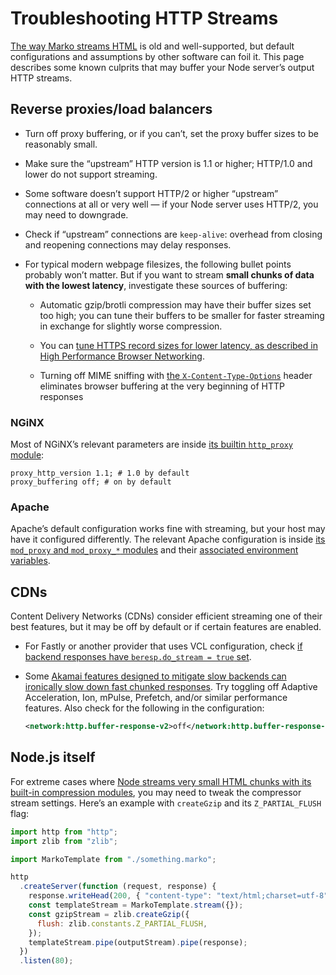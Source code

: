# Troubleshooting HTTP Streams

[The way Marko streams HTML](https://developer.mozilla.org/en-US/docs/Web/HTTP/Headers/Transfer-Encoding) is old and well-supported, but default configurations and assumptions by other software can foil it. This page describes some known culprits that may buffer your Node server’s output HTTP streams.

## Reverse proxies/load balancers

- Turn off proxy buffering, or if you can’t, set the proxy buffer sizes to be reasonably small.

- Make sure the “upstream” HTTP version is 1.1 or higher; HTTP/1.0 and lower do not support streaming.

- Some software doesn’t support HTTP/2 or higher “upstream” connections at all or very well — if your Node server uses HTTP/2, you may need to downgrade.

- Check if “upstream” connections are `keep-alive`: overhead from closing and reopening connections may delay responses.

- For typical modern webpage filesizes, the following bullet points probably won’t matter. But if you want to stream **small chunks of data with the lowest latency**, investigate these sources of buffering:

  - Automatic gzip/brotli compression may have their buffer sizes set too high; you can tune their buffers to be smaller for faster streaming in exchange for slightly worse compression.

  - You can [tune HTTPS record sizes for lower latency, as described in High Performance Browser Networking](https://hpbn.co/transport-layer-security-tls/#optimize-tls-record-size).

  - Turning off MIME sniffing with [the `X-Content-Type-Options`](https://developer.mozilla.org/en-US/docs/Web/HTTP/Headers/X-Content-Type-Options) header eliminates browser buffering at the very beginning of HTTP responses

### NGiNX

Most of NGiNX’s relevant parameters are inside [its builtin `http_proxy` module](https://nginx.org/en/docs/http/ngx_http_proxy_module.html#proxy_buffering):

```nginx
proxy_http_version 1.1; # 1.0 by default
proxy_buffering off; # on by default
```

### Apache

Apache’s default configuration works fine with streaming, but your host may have it configured differently. The relevant Apache configuration is inside [its `mod_proxy` and `mod_proxy_*` modules](https://httpd.apache.org/docs/2.4/mod/mod_proxy.html) and their [associated environment variables](https://httpd.apache.org/docs/2.4/env.html).

## CDNs

Content Delivery Networks (CDNs) consider efficient streaming one of their best features, but it may be off by default or if certain features are enabled.

- For Fastly or another provider that uses VCL configuration, check [if backend responses have `beresp.do_stream = true` set](https://developer.fastly.com/reference/vcl/variables/backend-response/beresp-do-stream/).

- Some [Akamai features designed to mitigate slow backends can ironically slow down fast chunked responses](https://community.akamai.com/customers/s/question/0D50f00006n975d/enabling-chunked-transfer-encoding-responses). Try toggling off Adaptive Acceleration, Ion, mPulse, Prefetch, and/or similar performance features. Also check for the following in the configuration:

  ```xml
  <network:http.buffer-response-v2>off</network:http.buffer-response-v2>
  ```

## Node.js itself

For extreme cases where [Node streams very small HTML chunks with its built-in compression modules](https://github.com/marko-js/marko/pull/1641), you may need to tweak the compressor stream settings. Here’s an example with `createGzip` and its `Z_PARTIAL_FLUSH` flag:

```js
import http from "http";
import zlib from "zlib";

import MarkoTemplate from "./something.marko";

http
  .createServer(function (request, response) {
    response.writeHead(200, { "content-type": "text/html;charset=utf-8" });
    const templateStream = MarkoTemplate.stream({});
    const gzipStream = zlib.createGzip({
      flush: zlib.constants.Z_PARTIAL_FLUSH,
    });
    templateStream.pipe(outputStream).pipe(response);
  })
  .listen(80);
```
